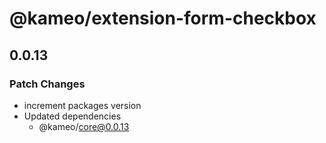 # @kameo/extension-form-checkbox

## 0.0.13

### Patch Changes

- increment packages version
- Updated dependencies
  - @kameo/core@0.0.13

